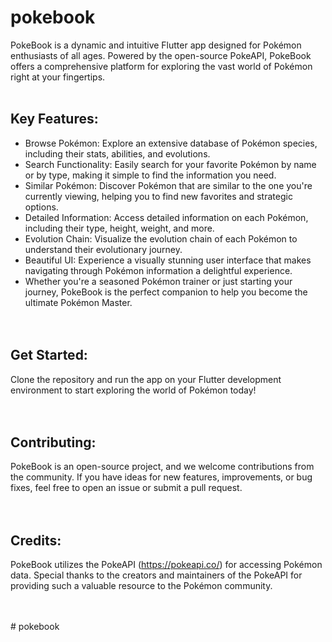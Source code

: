 # pokebook
PokeBook is a dynamic and intuitive Flutter app designed for Pokémon enthusiasts of all ages. Powered by the open-source PokeAPI, PokeBook offers a comprehensive platform for exploring the vast world of Pokémon right at your fingertips.  
 <br />
## Key Features:  
- Browse Pokémon: Explore an extensive database of Pokémon species, including their stats, abilities, and evolutions.  
- Search Functionality: Easily search for your favorite Pokémon by name or by type, making it simple to find the information you need.  
- Similar Pokémon: Discover Pokémon that are similar to the one you're currently viewing, helping you to find new favorites and strategic options.  
- Detailed Information: Access detailed information on each Pokémon, including their type, height, weight, and more.  
- Evolution Chain: Visualize the evolution chain of each Pokémon to understand their evolutionary journey.  
- Beautiful UI: Experience a visually stunning user interface that makes navigating through Pokémon information a delightful experience.  
- Whether you're a seasoned Pokémon trainer or just starting your journey, PokeBook is the perfect companion to help you become the ultimate Pokémon Master.  
<br /> <br />
## Get Started:  
Clone the repository and run the app on your Flutter development environment to start exploring the world of Pokémon today!  
 <br /> <br />
## Contributing:  
PokeBook is an open-source project, and we welcome contributions from the community. If you have ideas for new features, improvements, or bug fixes, feel free to open an issue or submit a pull request.  
 <br /> <br />
## Credits:  
PokeBook utilizes the PokeAPI (https://pokeapi.co/) for accessing Pokémon data. Special thanks to the creators and maintainers of the PokeAPI for providing such a valuable resource to the Pokémon community.  

 <br /> <br />
#   p o k e b o o k 
 
 
